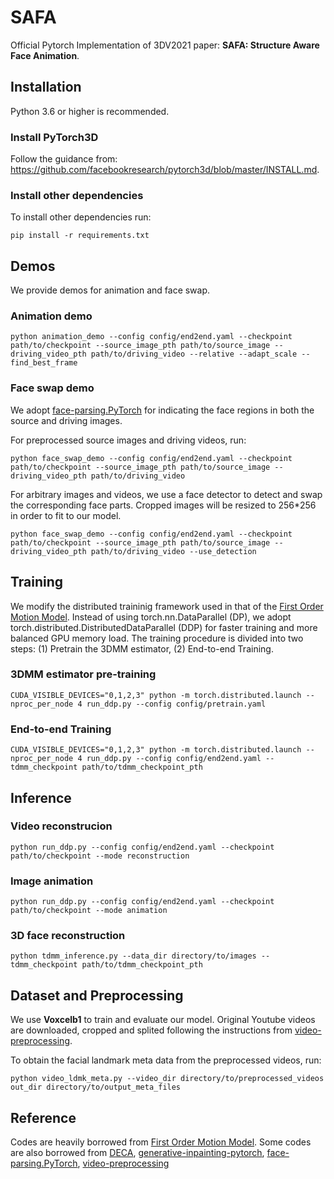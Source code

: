 # SAFA

Official Pytorch Implementation of 3DV2021 paper: **SAFA: Structure Aware Face Animation**.

## Installation
Python 3.6 or higher is recommended. 

### Install PyTorch3D 
Follow the guidance from: https://github.com/facebookresearch/pytorch3d/blob/master/INSTALL.md.

### Install other dependencies
To install other dependencies run:
```
pip install -r requirements.txt
```


## Demos
We provide demos for animation and face swap.

### Animation demo
```
python animation_demo --config config/end2end.yaml --checkpoint path/to/checkpoint --source_image_pth path/to/source_image --driving_video_pth path/to/driving_video --relative --adapt_scale --find_best_frame
```

### Face swap demo
We adopt [face-parsing.PyTorch](https://github.com/zllrunning/face-parsing.PyTorch) for indicating the face regions in both the source and driving images.
 
For preprocessed source images and driving videos, run:
```
python face_swap_demo --config config/end2end.yaml --checkpoint path/to/checkpoint --source_image_pth path/to/source_image --driving_video_pth path/to/driving_video
```
For arbitrary images and videos, we use a face detector to detect and swap the corresponding face parts. Cropped images will be resized to 256*256 in order to fit to our model.
```
python face_swap_demo --config config/end2end.yaml --checkpoint path/to/checkpoint --source_image_pth path/to/source_image --driving_video_pth path/to/driving_video --use_detection
```


## Training
We modify the distributed traininig framework used in that of the [First Order Motion Model](https://github.com/AliaksandrSiarohin/first-order-model). Instead of using torch.nn.DataParallel (DP), we adopt torch.distributed.DistributedDataParallel (DDP) for faster training and more balanced GPU memory load. The training procedure is divided into two steps: (1) Pretrain the 3DMM estimator, (2) End-to-end Training.

### 3DMM estimator pre-training
```
CUDA_VISIBLE_DEVICES="0,1,2,3" python -m torch.distributed.launch --nproc_per_node 4 run_ddp.py --config config/pretrain.yaml
```

### End-to-end Training
```
CUDA_VISIBLE_DEVICES="0,1,2,3" python -m torch.distributed.launch --nproc_per_node 4 run_ddp.py --config config/end2end.yaml --tdmm_checkpoint path/to/tdmm_checkpoint_pth
```


## Inference

### Video reconstrucion
```
python run_ddp.py --config config/end2end.yaml --checkpoint path/to/checkpoint --mode reconstruction
``` 
### Image animation
```
python run_ddp.py --config config/end2end.yaml --checkpoint path/to/checkpoint --mode animation
``` 
### 3D face reconstruction
```
python tdmm_inference.py --data_dir directory/to/images --tdmm_checkpoint path/to/tdmm_checkpoint_pth
```


## Dataset and Preprocessing
We use **Voxcelb1** to train and evaluate our model. Original Youtube videos are downloaded, cropped and splited following the instructions from [video-preprocessing](https://github.com/AliaksandrSiarohin/video-preprocessing). 

To obtain the facial landmark meta data from the preprocessed videos, run:
```
python video_ldmk_meta.py --video_dir directory/to/preprocessed_videos out_dir directory/to/output_meta_files
```

## Reference
Codes are heavily borrowed from [First Order Motion Model](https://github.com/AliaksandrSiarohin/first-order-model). Some codes are also borrowed from [DECA](https://github.com/YadiraF/DECA), [generative-inpainting-pytorch](https://github.com/daa233/generative-inpainting-pytorch), [face-parsing.PyTorch](https://github.com/zllrunning/face-parsing.PyTorch), [video-preprocessing](https://github.com/AliaksandrSiarohin/video-preprocessing)

